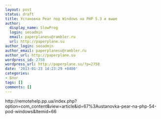 ```yaml
---
layout: post
status: draft
title: Установка Pear под Windows на PHP 5.3 и выше
author:
  display_name: SlowProg
  login: seoadmin
  email: paperplanesu@rambler.ru
  url: http://paperplane.su
author_login: seoadmin
author_email: paperplanesu@rambler.ru
author_url: http://paperplane.su
wordpress_id: 2758
wordpress_url: http://paperplane.su/?p=2758
date: '2013-01-23 14:23:29 +0400'
categories:
- Блог
tags: []
comments: []
---
```

<p>http:&#47;&#47;remotehelp.pp.ua&#47;index.php?option=com_content&view=article&id=67%3Austanovka-pear-na-php-54-pod-windows&Itemid=66</p>
